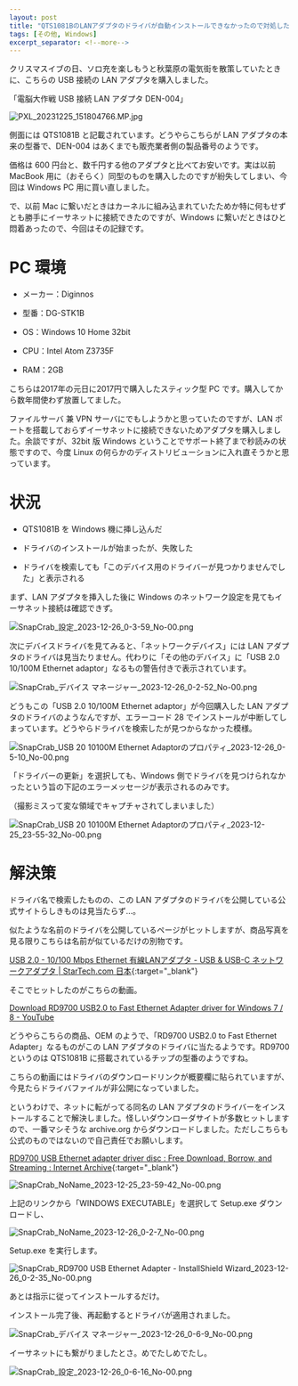 ```yaml
---
layout: post
title: "QTS1081BのLANアダプタのドライバが自動インストールできなかったので対処した"
tags: [その他, Windows]
excerpt_separator: <!--more-->
---
```


クリスマスイブの日、ソロ充を楽しもうと秋葉原の電気街を散策していたときに、こちらの USB 接続の LAN アダプタを購入しました。

「電脳大作戦 USB 接続 LAN アダプタ DEN-004」

![PXL_20231225_151804766.MP.jpg](..\..\..\assets\img\post\2023-12-26\PXL_20231225_151804766.MP.jpg)

側面には QTS1081B と記載されています。どうやらこちらが LAN アダプタの本来の型番で、DEN-004 はあくまでも販売業者側の製品番号のようです。

価格は 600 円台と、数千円する他のアダプタと比べてお安いです。実は以前 MacBook 用に（おそらく）同型のものを購入したのですが紛失してしまい、今回は Windows  PC 用に買い直しました。

で、以前 Mac に繋いだときはカーネルに組み込まれていたためか特に何もせずとも勝手にイーサネットに接続できたのですが、Windows に繋いだときはひと悶着あったので、今回はその記録です。

<!--more-->

# PC 環境

- メーカー：Diginnos

- 型番：DG-STK1B

- OS：Windows 10 Home 32bit

- CPU：Intel Atom Z3735F

- RAM：2GB

こちらは2017年の元日に2017円で購入したスティック型 PC です。購入してから数年間使わず放置してました。

ファイルサーバ 兼 VPN サーバにでもしようかと思っていたのですが、LAN ポートを搭載しておらずイーサネットに接続できないためアダプタを購入しました。余談ですが、32bit 版 Windows ということでサポート終了まで秒読みの状態ですので、今度 Linux の何らかのディストリビューションに入れ直そうかと思っています。

# 状況

- QTS1081B を Windows 機に挿し込んだ

- ドライバのインストールが始まったが、失敗した

- ドライバを検索しても「このデバイス用のドライバーが見つかりませんでした」と表示される

まず、LAN アダプタを挿入した後に Windows のネットワーク設定を見てもイーサネット接続は確認できず。

![SnapCrab_設定_2023-12-26_0-3-59_No-00.png](..\..\..\assets\img\post\2023-12-26\SnapCrab_設定_2023-12-26_0-3-59_No-00.png)

次にデバイスドライバを見てみると、「ネットワークデバイス」には LAN アダプタのドライバは見当たりません。代わりに「その他のデバイス」に「USB 2.0 10/100M Ethernet adaptor」なるもの警告付きで表示されています。

![SnapCrab_デバイス マネージャー_2023-12-26_0-2-52_No-00.png](..\..\..\assets\img\post\2023-12-26\SnapCrab_デバイス%20マネージャー_2023-12-26_0-2-52_No-00.png)

どうもこの「USB 2.0 10/100M Ethernet adaptor」が今回購入した LAN アダプタのドライバのようなんですが、エラーコード 28 でインストールが中断してしまっています。どうやらドライバを検索したが見つからなかった模様。

![SnapCrab_USB 20 10100M Ethernet Adaptorのプロパティ_2023-12-26_0-5-10_No-00.png](..\..\..\assets\img\post\2023-12-26\SnapCrab_USB%2020%2010100M%20Ethernet%20Adaptorのプロパティ_2023-12-26_0-5-10_No-00.png)

「ドライバーの更新」を選択しても、Windows 側でドライバを見つけられなかったという旨の下記のエラーメッセージが表示されるのみです。

（撮影ミスって変な領域でキャプチャされてしまいました）

![SnapCrab_USB 20 10100M Ethernet Adaptorのプロパティ_2023-12-25_23-55-32_No-00.png](..\..\..\assets\img\post\2023-12-26\SnapCrab_USB%2020%2010100M%20Ethernet%20Adaptorのプロパティ_2023-12-25_23-55-32_No-00.png)

# 解決策

ドライバ名で検索したものの、この LAN アダプタのドライバを公開している公式サイトらしきものは見当たらず…。

似たような名前のドライバを公開しているページがヒットしますが、商品写真を見る限りこちらは名前が似ているだけの別物です。

[USB 2.0 - 10/100 Mbps Ethernet 有線LANアダプタ - USB &amp; USB-C ネットワークアダプタ | StarTech.com 日本](https://www.startech.com/ja-jp/networking-io/usb2100){:target="_blank"}

そこでヒットしたのがこちらの動画。

[Download RD9700 USB2.0 to Fast Ethernet Adapter driver for Windows 7 / 8 - YouTube](https://youtu.be/DzkiH-Tu4KA)

どうやらこちらの商品、OEM のようで、「RD9700 USB2.0 to Fast Ethernet Adapter」なるものがこの LAN アダプタのドライバに当たるようです。RD9700 というのは QTS1081B に搭載されているチップの型番のようですね。

こちらの動画にはドライバのダウンロードリンクが概要欄に貼られていますが、今見たらドライバファイルが非公開になっていました。

というわけで、ネットに転がってる同名の LAN アダプタのドライバーをインストールすることで解決しました。怪しいダウンローダサイトが多数ヒットしますので、一番マシそうな archive.org からダウンロードしました。ただしこちらも公式のものではないので自己責任でお願いします。

[RD9700 USB Ethernet adapter driver disc : Free Download, Borrow, and Streaming : Internet Archive](https://archive.org/details/rd9700){:target="_blank"}

![SnapCrab_NoName_2023-12-25_23-59-42_No-00.png](..\..\..\assets\img\post\2023-12-26\SnapCrab_NoName_2023-12-25_23-59-42_No-00.png)

上記のリンクから「WINDOWS EXECUTABLE」を選択して Setup.exe ダウンロードし、

![SnapCrab_NoName_2023-12-26_0-2-7_No-00.png](..\..\..\assets\img\post\2023-12-26\SnapCrab_NoName_2023-12-26_0-2-7_No-00.png)

Setup.exe を実行します。

![SnapCrab_RD9700 USB Ethernet Adapter - InstallShield Wizard_2023-12-26_0-2-35_No-00.png](..\..\..\assets\img\post\2023-12-26\SnapCrab_RD9700%20USB%20Ethernet%20Adapter%20-%20InstallShield%20Wizard_2023-12-26_0-2-35_No-00.png)

あとは指示に従ってインストールするだけ。

インストール完了後、再起動するとドライバが適用されました。

![SnapCrab_デバイス マネージャー_2023-12-26_0-6-9_No-00.png](..\..\..\assets\img\post\2023-12-26\SnapCrab_デバイス%20マネージャー_2023-12-26_0-6-9_No-00.png)

イーサネットにも繋がりましたとさ。めでたしめでたし。

![SnapCrab_設定_2023-12-26_0-6-16_No-00.png](..\..\..\assets\img\post\2023-12-26\SnapCrab_設定_2023-12-26_0-6-16_No-00.png)
